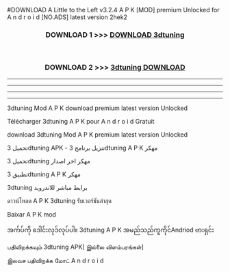 #DOWNLOAD A Little to the Left v3.2.4 A P K [MOD] premium Unlocked for A n d r o i d [NO.ADS] latest version 2hek2 



<div align="center">

<h3>DOWNLOAD 1 >>> <a href="https://downloadmod1.web.app/?judul=3dtuning ">DOWNLOAD 3dtuning </a></h3><br>

<h3>DOWNLOAD 2 >>> <a href="https://downloadmod1.web.app/?judul=3dtuning ">3dtuning  DOWNLOAD </a></h3>

</div>


----------------------------------------------------------

----------------------------------------------------------

----------------------------------------------------------

----------------------------------------------------------


3dtuning  Mod A P K download premium latest version Unlocked

Télécharger 3dtuning  A P K pour A n d r o i d Gratuit

download 3dtuning  Mod A P K premium latest version Unlocked

تحميل 3dtuning  APK - تنزيل برنامج 3dtuning  A P K مهكر

تحميل 3dtuning  مهكر اخر اصدار

تطبيق 3dtuning  A P K مهكر

3dtuning  برابط مباشر للاندرويد

ดาวน์โหลด A P K 3dtuning  รับเวอร์ชันล่าสุด

Baixar A P K mod

အက်ပ်ကို ဒေါင်းလုဒ်လုပ်ပါ။ 3dtuning  A P K အမည်သည်ကူကိုင်Andriod ဗားရှင်း

பதிவிறக்கவும் 3dtuning  APK[ இல்லை விளம்பரங்கள்] 
 
இலவச பதிவிறக்க மோட் A n d r o i d



